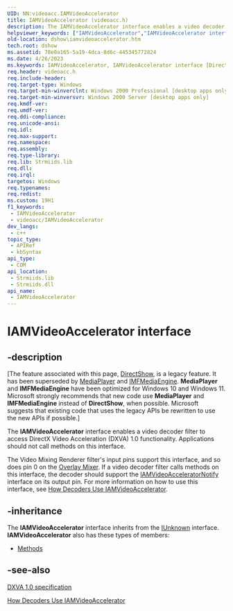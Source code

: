 ```yaml
---
UID: NN:videoacc.IAMVideoAccelerator
title: IAMVideoAccelerator (videoacc.h)
description: The IAMVideoAccelerator interface enables a video decoder filter to access DirectX Video Acceleration (DXVA) 1.0 functionality.
helpviewer_keywords: ["IAMVideoAccelerator","IAMVideoAccelerator interface [DirectShow]","IAMVideoAccelerator interface [DirectShow]","described","IAMVideoAcceleratorInterface","dshow.iamvideoaccelerator","videoacc/IAMVideoAccelerator"]
old-location: dshow\iamvideoaccelerator.htm
tech.root: dshow
ms.assetid: 78e0a165-5a19-4dca-8d6c-445345772824
ms.date: 4/26/2023
ms.keywords: IAMVideoAccelerator, IAMVideoAccelerator interface [DirectShow], IAMVideoAccelerator interface [DirectShow],described, IAMVideoAcceleratorInterface, dshow.iamvideoaccelerator, videoacc/IAMVideoAccelerator
req.header: videoacc.h
req.include-header: 
req.target-type: Windows
req.target-min-winverclnt: Windows 2000 Professional [desktop apps only]
req.target-min-winversvr: Windows 2000 Server [desktop apps only]
req.kmdf-ver: 
req.umdf-ver: 
req.ddi-compliance: 
req.unicode-ansi: 
req.idl: 
req.max-support: 
req.namespace: 
req.assembly: 
req.type-library: 
req.lib: Strmiids.lib
req.dll: 
req.irql: 
targetos: Windows
req.typenames: 
req.redist: 
ms.custom: 19H1
f1_keywords:
 - IAMVideoAccelerator
 - videoacc/IAMVideoAccelerator
dev_langs:
 - c++
topic_type:
 - APIRef
 - kbSyntax
api_type:
 - COM
api_location:
 - Strmiids.lib
 - Strmiids.dll
api_name:
 - IAMVideoAccelerator
---
```


# IAMVideoAccelerator interface


## -description

\[The feature associated with this page, [DirectShow](/windows/win32/directshow/directshow), is a legacy feature. It has been superseded by [MediaPlayer](/uwp/api/Windows.Media.Playback.MediaPlayer) and [IMFMediaEngine](/windows/win32/api/mfmediaengine/nn-mfmediaengine-imfmediaengine). **MediaPlayer** and **IMFMediaEngine** have been optimized for Windows 10 and Windows 11. Microsoft strongly recommends that new code use **MediaPlayer** and **IMFMediaEngine** instead of **DirectShow**, when possible. Microsoft suggests that existing code that uses the legacy APIs be rewritten to use the new APIs if possible.\]

The <b>IAMVideoAccelerator</b> interface enables a video decoder filter to access DirectX Video Acceleration (DXVA) 1.0 functionality. Applications should not call methods on this interface.

The Video Mixing Renderer filter's input pins support this interface, and so does pin 0 on the <a href="/windows/desktop/DirectShow/overlay-mixer-filter">Overlay Mixer</a>. If a video decoder filter calls methods on this interface, the decoder should support the <a href="/windows/desktop/api/videoacc/nn-videoacc-iamvideoacceleratornotify">IAMVideoAcceleratorNotify</a> interface on its output pin. For more information on how to use this interface, see <a href="/windows/desktop/DirectShow/how-decoders-use-iamvideoaccelerator">How Decoders Use IAMVideoAccelerator</a>.

## -inheritance

The <b>IAMVideoAccelerator</b> interface inherits from the <a href="/windows/desktop/api/unknwn/nn-unknwn-iunknown">IUnknown</a> interface. <b>IAMVideoAccelerator</b> also has these types of members:
<ul>
<li><a href="/">Methods</a></li>
</ul>

## -see-also

<a href="/windows-hardware/drivers/display/directx-video-acceleration">DXVA 1.0 specification</a>



<a href="/windows/desktop/DirectShow/how-decoders-use-iamvideoaccelerator">How Decoders Use IAMVideoAccelerator</a>

